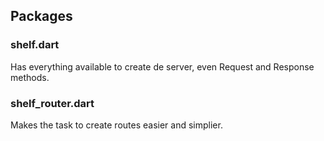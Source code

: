 ## Packages

### shelf.dart

Has everything available to create de server, even Request and Response methods.

### shelf_router.dart

Makes the task to create routes easier and simplier.